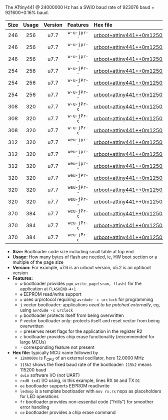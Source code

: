 The ATtiny441 @ 24000000 Hz has a SWIO baud rate of 923076 baud = 921600+0.16% baud.

|Size|Usage|Version|Features|Hex file|
|:-:|:-:|:-:|:-:|:--|
|246|256|u7.7|`w-u-jpr--`|[urboot+attiny441++0m1250x++++4k8_swio_rxa2_txa1_lednop.hex](https://raw.githubusercontent.com/stefanrueger/urboot.hex/main/mcus/attiny441/external_oscillator/fcpu++0m1250_Hz/br++++4k8_bps/urboot+attiny441++0m1250x++++4k8_swio_rxa2_txa1_lednop.hex)|
|246|256|u7.7|`w-u-jpr--`|[urboot+attiny441++0m1250x++++4k8_swio_rxa4_txa5_lednop.hex](https://raw.githubusercontent.com/stefanrueger/urboot.hex/main/mcus/attiny441/external_oscillator/fcpu++0m1250_Hz/br++++4k8_bps/urboot+attiny441++0m1250x++++4k8_swio_rxa4_txa5_lednop.hex)|
|246|256|u7.7|`w-u-jpr--`|[urboot+attiny441++0m1250x++++4k8_swio_rxb2_txa7_lednop.hex](https://raw.githubusercontent.com/stefanrueger/urboot.hex/main/mcus/attiny441/external_oscillator/fcpu++0m1250_Hz/br++++4k8_bps/urboot+attiny441++0m1250x++++4k8_swio_rxb2_txa7_lednop.hex)|
|254|256|u7.7|`w-u-jPr--`|[urboot+attiny441++0m1250x++++4k8_swio_rxa2_txa1.hex](https://raw.githubusercontent.com/stefanrueger/urboot.hex/main/mcus/attiny441/external_oscillator/fcpu++0m1250_Hz/br++++4k8_bps/urboot+attiny441++0m1250x++++4k8_swio_rxa2_txa1.hex)|
|254|256|u7.7|`w-u-jPr--`|[urboot+attiny441++0m1250x++++4k8_swio_rxa4_txa5.hex](https://raw.githubusercontent.com/stefanrueger/urboot.hex/main/mcus/attiny441/external_oscillator/fcpu++0m1250_Hz/br++++4k8_bps/urboot+attiny441++0m1250x++++4k8_swio_rxa4_txa5.hex)|
|254|256|u7.7|`w-u-jPr--`|[urboot+attiny441++0m1250x++++4k8_swio_rxb2_txa7.hex](https://raw.githubusercontent.com/stefanrueger/urboot.hex/main/mcus/attiny441/external_oscillator/fcpu++0m1250_Hz/br++++4k8_bps/urboot+attiny441++0m1250x++++4k8_swio_rxb2_txa7.hex)|
|308|320|u7.7|`w-u-jPr-c`|[urboot+attiny441++0m1250x++++4k8_swio_rxa2_txa1_lednop_fr_ce.hex](https://raw.githubusercontent.com/stefanrueger/urboot.hex/main/mcus/attiny441/external_oscillator/fcpu++0m1250_Hz/br++++4k8_bps/urboot+attiny441++0m1250x++++4k8_swio_rxa2_txa1_lednop_fr_ce.hex)|
|308|320|u7.7|`w-u-jPr-c`|[urboot+attiny441++0m1250x++++4k8_swio_rxa4_txa5_lednop_fr_ce.hex](https://raw.githubusercontent.com/stefanrueger/urboot.hex/main/mcus/attiny441/external_oscillator/fcpu++0m1250_Hz/br++++4k8_bps/urboot+attiny441++0m1250x++++4k8_swio_rxa4_txa5_lednop_fr_ce.hex)|
|308|320|u7.7|`w-u-jPr-c`|[urboot+attiny441++0m1250x++++4k8_swio_rxb2_txa7_lednop_fr_ce.hex](https://raw.githubusercontent.com/stefanrueger/urboot.hex/main/mcus/attiny441/external_oscillator/fcpu++0m1250_Hz/br++++4k8_bps/urboot+attiny441++0m1250x++++4k8_swio_rxb2_txa7_lednop_fr_ce.hex)|
|312|320|u7.7|`weu-jpr--`|[urboot+attiny441++0m1250x++++4k8_swio_rxa2_txa1_ee_lednop.hex](https://raw.githubusercontent.com/stefanrueger/urboot.hex/main/mcus/attiny441/external_oscillator/fcpu++0m1250_Hz/br++++4k8_bps/urboot+attiny441++0m1250x++++4k8_swio_rxa2_txa1_ee_lednop.hex)|
|312|320|u7.7|`weu-jpr--`|[urboot+attiny441++0m1250x++++4k8_swio_rxa4_txa5_ee_lednop.hex](https://raw.githubusercontent.com/stefanrueger/urboot.hex/main/mcus/attiny441/external_oscillator/fcpu++0m1250_Hz/br++++4k8_bps/urboot+attiny441++0m1250x++++4k8_swio_rxa4_txa5_ee_lednop.hex)|
|312|320|u7.7|`weu-jpr--`|[urboot+attiny441++0m1250x++++4k8_swio_rxb2_txa7_ee_lednop.hex](https://raw.githubusercontent.com/stefanrueger/urboot.hex/main/mcus/attiny441/external_oscillator/fcpu++0m1250_Hz/br++++4k8_bps/urboot+attiny441++0m1250x++++4k8_swio_rxb2_txa7_ee_lednop.hex)|
|320|320|u7.7|`weu-jPr--`|[urboot+attiny441++0m1250x++++4k8_swio_rxa2_txa1_ee.hex](https://raw.githubusercontent.com/stefanrueger/urboot.hex/main/mcus/attiny441/external_oscillator/fcpu++0m1250_Hz/br++++4k8_bps/urboot+attiny441++0m1250x++++4k8_swio_rxa2_txa1_ee.hex)|
|320|320|u7.7|`weu-jPr--`|[urboot+attiny441++0m1250x++++4k8_swio_rxa4_txa5_ee.hex](https://raw.githubusercontent.com/stefanrueger/urboot.hex/main/mcus/attiny441/external_oscillator/fcpu++0m1250_Hz/br++++4k8_bps/urboot+attiny441++0m1250x++++4k8_swio_rxa4_txa5_ee.hex)|
|320|320|u7.7|`weu-jPr--`|[urboot+attiny441++0m1250x++++4k8_swio_rxb2_txa7_ee.hex](https://raw.githubusercontent.com/stefanrueger/urboot.hex/main/mcus/attiny441/external_oscillator/fcpu++0m1250_Hz/br++++4k8_bps/urboot+attiny441++0m1250x++++4k8_swio_rxb2_txa7_ee.hex)|
|370|384|u7.7|`weu-jPr-c`|[urboot+attiny441++0m1250x++++4k8_swio_rxa2_txa1_ee_lednop_fr_ce.hex](https://raw.githubusercontent.com/stefanrueger/urboot.hex/main/mcus/attiny441/external_oscillator/fcpu++0m1250_Hz/br++++4k8_bps/urboot+attiny441++0m1250x++++4k8_swio_rxa2_txa1_ee_lednop_fr_ce.hex)|
|370|384|u7.7|`weu-jPr-c`|[urboot+attiny441++0m1250x++++4k8_swio_rxa4_txa5_ee_lednop_fr_ce.hex](https://raw.githubusercontent.com/stefanrueger/urboot.hex/main/mcus/attiny441/external_oscillator/fcpu++0m1250_Hz/br++++4k8_bps/urboot+attiny441++0m1250x++++4k8_swio_rxa4_txa5_ee_lednop_fr_ce.hex)|
|370|384|u7.7|`weu-jPr-c`|[urboot+attiny441++0m1250x++++4k8_swio_rxb2_txa7_ee_lednop_fr_ce.hex](https://raw.githubusercontent.com/stefanrueger/urboot.hex/main/mcus/attiny441/external_oscillator/fcpu++0m1250_Hz/br++++4k8_bps/urboot+attiny441++0m1250x++++4k8_swio_rxb2_txa7_ee_lednop_fr_ce.hex)|

- **Size:** Bootloader code size including small table at top end
- **Usage:** How many bytes of flash are needed, ie, HW boot section or a multiple of the page size
- **Version:** For example, u7.6 is an urboot version, o5.2 is an optiboot version
- **Features:**
  + `w` bootloader provides `pgm_write_page(sram, flash)` for the application at `FLASHEND-4+1`
  + `e` EEPROM read/write support
  + `u` uses urprotocol requiring `avrdude -c urclock` for programming
  + `j` vector bootloader: applications *need to be patched externally*, eg, using `avrdude -c urclock`
  + `p` bootloader protects itself from being overwritten
  + `P` vector bootloader only: protects itself and reset vector from being overwritten
  + `r` preserves reset flags for the application in the register R2
  + `c` bootloader provides chip erase functionality (recommended for large MCUs)
  + `-` corresponding feature not present
- **Hex file:** typically MCU name followed by
  + `12m0000x` is F<sub>CPU</sub> of an external oscillator, here 12.0000 MHz
  + `115k2` shows the fixed baud rate of the bootloader: `115k2` means 115200 baud
  + `swio` software I/O (not UART)
  + `rxd0 txd1` I/O using, in this example, lines RX `D0` and TX `D1`
  + `ee` bootloader supports EEPROM read/write
  + `lednop` is a template bootloader with `mov rx,rx` nops as placeholders for LED operations
  + `fr` bootloader provides non-essential code ("frills") for smoother error handling
  + `ce` bootloader provides a chip erase command
